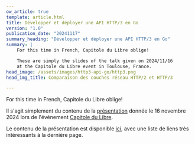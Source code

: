 ```yaml
---
ow_article: true
template: article.html
title: Développer et déployer une API HTTP/3 en Go
version: "1.0"
publication_date: "20241117"
summary_heading: "Développer et déployer une API HTTP/3 en Go"
summary: |
    For this time in French, Capitole du Libre oblige!

    These are simply the slides of the talk given on 2024/11/16
    at the Capitole du Libre event in Toulouse, France.
head_image: /assets/images/http3-api-go/http3.png
head_img_title: Comparaison des couches réseau HTTP/2 et HTTP/3

---
```


For this time in French, Capitole du Libre oblige!

Il s'agit simplement du contenu de la
[présentation](https://cfp.capitoledulibre.org/cdl-2024/talk/V7SK3N/)
donnée le 16 novembre 2024 lors de l'événement
[Capitole du Libre](https://capitoledulibre.org/).

Le contenu de la présentation est disponible
[ici](/assets/documents/http3/20241116-http3-cdl.pdf),
avec une liste de liens très intéressants à la dernière page.

